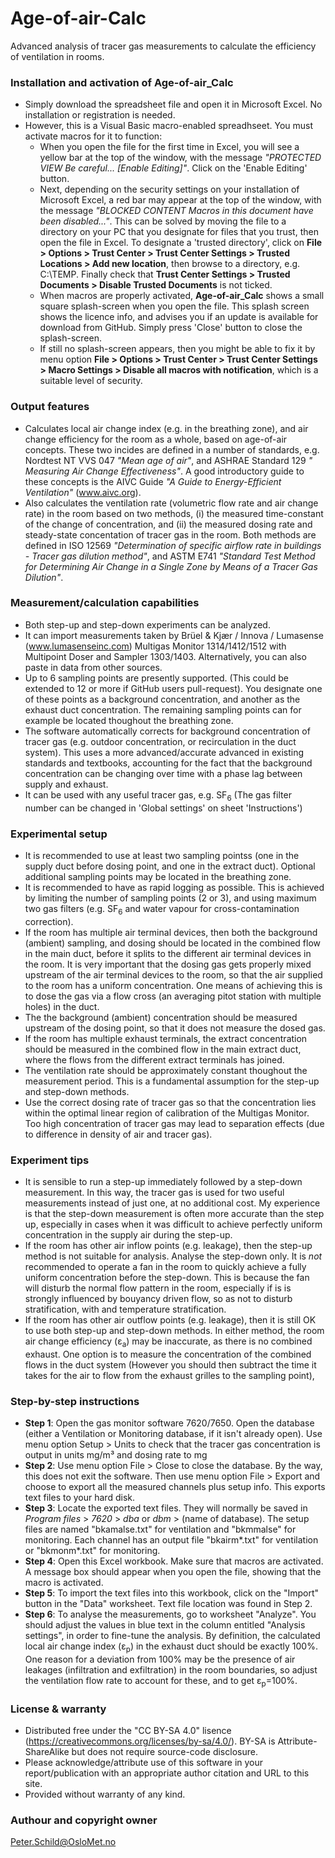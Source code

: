 # Age-of-air-Calc
Advanced analysis of tracer gas measurements to calculate the efficiency of ventilation in rooms.

### Installation and activation of Age-of-air_Calc
- Simply download the spreadsheet file and open it in Microsoft Excel. No installation or registration is needed.
- However, this is a Visual Basic macro-enabled spreadhseet. You must activate macros for it to function: 
  - When you open the file for the first time in Excel, you will see a yellow bar at the top of the window, with the message *"PROTECTED VIEW Be careful... [Enable Editing]"*. Click on the 'Enable Editing' button. 
  - Next, depending on the security settings on your installation of Microsoft Excel, a red bar may appear at the top of the window, with the message *"BLOCKED CONTENT Macros in this document have been disabled..."*. This can be solved by moving the file to a directory on your PC that you designate for files that you trust, then open the file in Excel. To designate a 'trusted directory', click on **File > Options > Trust Center > Trust Center Settings > Trusted Locations > Add new location**, then browse to a directory, e.g. C:\TEMP\. Finally check that **Trust Center Settings > Trusted Documents > Disable Trusted Documents**  is not ticked.
  - When macros are properly activated, **Age-of-air_Calc** shows a small square splash-screen when you open the file. This splash screen shows the licence info, and advises you if an update is available for download from GitHub. Simply press 'Close' button to close the splash-screen. 
  - If still no splash-screen appears, then you might be able to fix it by menu option **File > Options > Trust Center > Trust Center Settings > Macro Settings > Disable all macros with notification**, which is a suitable level of security.

### Output features
- Calculates local air change index (e.g. in the breathing zone), and air change efficiency for the room as a whole, based on age-of-air concepts. These two incides are defined in a number of standards, e.g. Nordtest NT VVS 047 *"Mean age of air"*, and ASHRAE Standard 129 *" Measuring Air Change Effectiveness"*. A good introductory guide to these concepts is the AIVC Guide *"A Guide to Energy-Efficient Ventilation"* (www.aivc.org).
- Also calculates the ventilation rate (volumetric flow rate and air change rate) in the room based on two methods, (i) the measured time-constant of the change of concentration, and (ii) the measured dosing rate and steady-state concentation of tracer gas in the room. Both methods are defined in ISO 12569 *"Determination of specific airflow rate in buildings - Tracer gas dilution method"*, and ASTM E741 *"Standard Test Method for Determining Air Change in a Single Zone by Means of a Tracer Gas Dilution"*.

### Measurement/calculation capabilities
- Both step-up and step-down experiments can be analyzed.
- It can import measurements taken by Brüel & Kjær / Innova / Lumasense (www.lumasenseinc.com) Multigas Monitor 1314/1412/1512 with Multipoint Doser and Sampler 1303/1403. Alternatively, you can also paste in data from other sources.
- Up to 6 sampling points are presently supported. (This could be extended to 12 or more if GitHub users pull-request). You designate one of these points as a background concentration, and another as the exhaust duct concentration. The remaining sampling points can for example be located thoughout the breathing zone.
- The software automatically corrects for background concentration of tracer gas (e.g. outdoor concentration, or recirculation in the duct system). This uses a more advanced/accurate advanced in existing standards and textbooks, accounting for the fact that the background concentration can be changing over time with a phase lag between supply and exhaust.
- It can be used with any useful tracer gas, e.g. SF<sub>6</sub> (The gas filter number can be changed in 'Global settings' on sheet 'Instructions')

### Experimental setup
- It is recommended to use at least two sampling pointss (one in the supply duct before dosing point, and one in the extract duct). Optional additional sampling points may be located in the breathing zone.
- It is recommended to have as rapid logging as possible. This is achieved by limiting the number of sampling points (2 or 3), and using maximum two gas filters (e.g. SF<sub>6</sub> and water vapour for cross-contamination correction).
- If the room has multiple air terminal devices, then both the background (ambient) sampling, and dosing should be located in the combined flow in the main duct, before it splits to the different air terminal devices in the room. It is very important that the dosing gas gets properly mixed upstream of the air terminal devices to the room, so that the air supplied to the room has a uniform concentration. One means of achieving this is to dose the gas via a flow cross (an averaging pitot station with multiple holes) in the duct.
- The the background (ambient) concentration should be measured upstream of the dosing point, so that it does not measure the dosed gas.
- If the room has multiple exhaust terminals, the extract concentration should be measured in the combined flow in the main extract duct, where the flows from the different extract terminals has joined.
- The ventilation rate should be approximately constant thoughout the measurement period. This is a fundamental assumption for the step-up and step-down methods.
- Use the correct dosing rate of tracer gas so that the concentration lies within the optimal linear region of calibration of the Multigas Monitor. Too high concentration of tracer gas may lead to separation effects (due to difference in density of air and tracer gas).

### Experiment tips
- It is sensible to run a step-up immediately followed by a step-down measurement. In this way, the tracer gas is used for two useful measurements instead of just one, at no additional cost. My experience is that the step-down measurement is often more accurate than the step up, especially in cases when it was difficult to achieve perfectly uniform concentration in the supply air during the step-up.
- If the room has other air inflow points (e.g. leakage), then the step-up method is not suitable for analysis. Analyse the step-down only. It is *not* recommended to operate a fan in the room to quickly achieve a fully uniform concentration before the step-down. This is because the fan will disturb the normal flow pattern in the room, especially if is is strongly influenced by bouyancy driven flow, so as not to disturb stratification, with and temperature stratification.
- If the room has other air outflow points (e.g. leakage), then it is still OK to use both step-up and step-down methods. In either method, the room air change efficiency (ε<sub>a</sub>) may be inaccurate, as there is no combined exhaust. One option is to measure the concentration of the combined flows in the duct system (However you should then subtract the time it takes for the air to flow from the exhaust grilles to the sampling point),

### Step-by-step instructions
- **Step 1**: Open the gas monitor software 7620/7650. Open the database (either a Ventilation or Monitoring database, if it isn't already open). Use menu option Setup > Units to check that the tracer gas concentration is output in units mg/m³ and dosing rate to mg
- **Step 2**: Use menu option File > Close to close the database. By the way, this does not exit the software. Then use menu option File > Export and choose to export all the measured channels plus setup info. This exports text files to your hard disk.
- **Step 3**: Locate the exported text files. They will normally be saved in *Program files* > *7620* > *dba* or *dbm* > (name of database). The setup files are named "bkamalse.txt" for ventilation and "bkmmalse" for monitoring. Each channel has an output file "bkairm*.txt" for ventilation or "bkmonm*.txt" for monitoring.
- **Step 4**: Open this Excel workbook. Make sure that macros are activated. A message box should appear when you open the file, showing that the macro is activated.
- **Step 5**: To import the text files into this workbook, click on the "Import" button in the "Data" worksheet. Text file location was found in Step 2.
- **Step 6**: To analyse the measurements, go to worksheet "Analyze". You should adjust the values in blue text in the column entitled "Analysis settings", in order to fine-tune the analysis. By definition, the calculated local air change index (ε<sub>p</sub>) in the exhaust duct should be exactly 100%. One reason for a deviation from 100% may be the presence of air leakages (infiltration and exfiltration) in the room boundaries, so adjust the ventilation flow rate to account for these, and to get ε<sub>p</sub>=100%.

### License & warranty
- Distributed free under the "CC BY-SA 4.0" lisence (https://creativecommons.org/licenses/by-sa/4.0/). BY-SA is Attribute-ShareAlike but does not require source-code disclosure.
- Please acknowledge/attribute use of this software in your report/publication with an appropriate author citation and URL to this site.
- Provided without warranty of any kind.

### Authour and copyright owner
Peter.Schild@OsloMet.no
